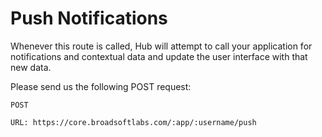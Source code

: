 # Push Notifications

Whenever this route is called, Hub will attempt to call your application for notifications and contextual data and update the user interface with that new data.

Please send us the following POST request:

```
POST

URL: https://core.broadsoftlabs.com/:app/:username/push
```
